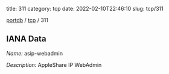 title: 311
category: tcp
date: 2022-02-10T22:46:10
slug: tcp/311

[portdb](/) / [tcp](/category/tcp.html) / 311


## IANA Data

_Name:_ asip-webadmin

_Description:_ AppleShare IP WebAdmin

